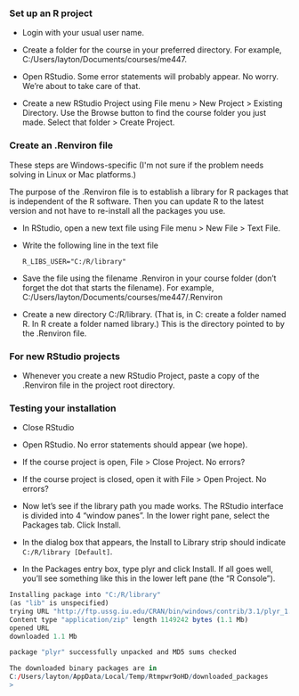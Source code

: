 ### Set up an R project

-   Login with your usual user name.

-   Create a folder for the course in your preferred directory. For example, C:/Users/layton/Documents/courses/me447.

-   Open RStudio. Some error statements will probably appear. No worry. We’re about to take care of that.

-   Create a new RStudio Project using File menu &gt; New Project &gt; Existing Directory. Use the Browse button to find the course folder you just made. Select that folder &gt; Create Project.

### Create an .Renviron file

These steps are Windows-specific (I'm not sure if the problem needs solving in Linux or Mac platforms.)

The purpose of the .Renviron file is to establish a library for R packages that is independent of the R software. Then you can update R to the latest version and not have to re-install all the packages you use.

-   In RStudio, open a new text file using File menu &gt; New File &gt; Text File.

-   Write the following line in the text file

    `R_LIBS_USER="C:/R/library"`

-   Save the file using the filename .Renviron in your course folder (don’t forget the dot that starts the filename). For example, C:/Users/layton/Documents/courses/me447/.Renviron

-   Create a new directory C:/R/library. (That is, in C: create a folder named R. In R create a folder named library.) This is the directory pointed to by the .Renviron file.

### For new RStudio projects

-   Whenever you create a new RStudio Project, paste a copy of the .Renviron file in the project root directory.

### Testing your installation

-   Close RStudio

-   Open RStudio. No error statements should appear (we hope).

-   If the course project is open, File &gt; Close Project. No errors?

-   If the course project is closed, open it with File &gt; Open Project. No errors?

-   Now let’s see if the library path you made works. The RStudio interface is divided into 4 “window panes”. In the lower right pane, select the Packages tab. Click Install.

-   In the dialog box that appears, the Install to Library strip should indicate `C:/R/library [Default]`.

-   In the Packages entry box, type plyr and click Install. If all goes well, you’ll see something like this in the lower left pane (the “R Console”).

``` r
Installing package into "C:/R/library" 
(as "lib" is unspecified)
trying URL "http://ftp.ussg.iu.edu/CRAN/bin/windows/contrib/3.1/plyr_1.8.1.zip"
Content type "application/zip" length 1149242 bytes (1.1 Mb)
opened URL
downloaded 1.1 Mb

package "plyr" successfully unpacked and MD5 sums checked

The downloaded binary packages are in
C:/Users/layton/AppData/Local/Temp/Rtmpwr9oHD/downloaded_packages
>
```
